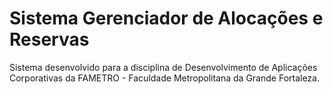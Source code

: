 # Sistema Gerenciador de Alocações e Reservas
Sistema desenvolvido para a disciplina de Desenvolvimento de Aplicações Corporativas da FAMETRO - Faculdade Metropolitana da Grande Fortaleza.


